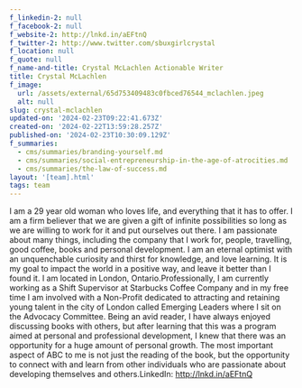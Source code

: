 ```yaml
---
f_linkedin-2: null
f_facebook-2: null
f_website-2: http://lnkd.in/aEFtnQ
f_twitter-2: http://www.twitter.com/sbuxgirlcrystal
f_location: null
f_quote: null
f_name-and-title: Crystal McLachlen Actionable Writer
title: Crystal McLachlen
f_image:
  url: /assets/external/65d753409483c0fbced76544_mclachlen.jpeg
  alt: null
slug: crystal-mclachlen
updated-on: '2024-02-23T09:22:41.673Z'
created-on: '2024-02-22T13:59:28.257Z'
published-on: '2024-02-23T10:30:09.129Z'
f_summaries:
  - cms/summaries/branding-yourself.md
  - cms/summaries/social-entrepreneurship-in-the-age-of-atrocities.md
  - cms/summaries/the-law-of-success.md
layout: '[team].html'
tags: team
---
```


I am a 29 year old woman who loves life, and everything that it has to offer. I am a firm believer that we are given a gift of infinite possibilities so long as we are willing to work for it and put ourselves out there. I am passionate about many things, including the company that I work for, people, travelling, good coffee, books and personal development. I am an eternal optimist with an unquenchable curiosity and thirst for knowledge, and love learning. It is my goal to impact the world in a positive way, and leave it better than I found it. I am located in London, Ontario.Professionally, I am currently working as a Shift Supervisor at Starbucks Coffee Company and in my free time I am involved with a Non-Profit dedicated to attracting and retaining young talent in the city of London called Emerging Leaders where I sit on the Advocacy Committee. Being an avid reader, I have always enjoyed discussing books with others, but after learning that this was a program aimed at personal and professional development, I knew that there was an opportunity for a huge amount of personal growth. The most important aspect of ABC to me is not just the reading of the book, but the opportunity to connect with and learn from other individuals who are passionate about developing themselves and others.LinkedIn: http://lnkd.in/aEFtnQ
